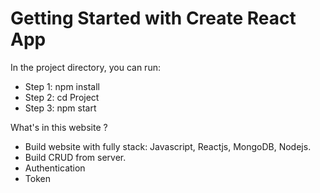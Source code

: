 # Getting Started with Create React App

In the project directory, you can run:
- Step 1: npm install
- Step 2: cd Project 
- Step 3: npm start

What's in this website ? 
- Build website with fully stack: Javascript, Reactjs, MongoDB, Nodejs.
- Build CRUD from server. 
- Authentication
- Token
